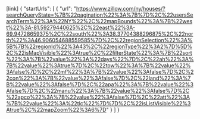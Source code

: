 [link]
{
  "startUrls": [
    {
      "url": "https://www.zillow.com/ny/houses/?searchQueryState=%7B%22pagination%22%3A%7B%7D%2C%22usersSearchTerm%22%3A%22NY%22%2C%22mapBounds%22%3A%7B%22west%22%3A-81.59279440625%2C%22east%22%3A-69.94728659375%2C%22south%22%3A38.37704388296875%2C%22north%22%3A46.906054688559585%7D%2C%22regionSelection%22%3A%5B%7B%22regionId%22%3A43%2C%22regionType%22%3A2%7D%5D%2C%22isMapVisible%22%3Atrue%2C%22filterState%22%3A%7B%22sort%22%3A%7B%22value%22%3A%22days%22%7D%2C%22ah%22%3A%7B%22value%22%3Atrue%7D%2C%22tow%22%3A%7B%22value%22%3Afalse%7D%2C%22mf%22%3A%7B%22value%22%3Afalse%7D%2C%22con%22%3A%7B%22value%22%3Afalse%7D%2C%22land%22%3A%7B%22value%22%3Afalse%7D%2C%22apa%22%3A%7B%22value%22%3Afalse%7D%2C%22manu%22%3A%7B%22value%22%3Afalse%7D%2C%22apco%22%3A%7B%22value%22%3Afalse%7D%2C%22att%22%3A%7B%22value%22%3A%22tlc%22%7D%7D%2C%22isListVisible%22%3Atrue%2C%22mapZoom%22%3A6%7D"
    }
  ]
}
